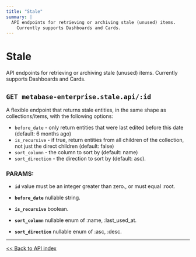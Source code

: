 ```yaml
---
title: "Stale"
summary: |
  API endpoints for retrieving or archiving stale (unused) items.
    Currently supports Dashboards and Cards.
---
```


# Stale

API endpoints for retrieving or archiving stale (unused) items.
  Currently supports Dashboards and Cards.

## `GET metabase-enterprise.stale.api/:id`

A flexible endpoint that returns stale entities, in the same shape as collections/items, with the following options:
  - `before_date` - only return entities that were last edited before this date (default: 6 months ago)
  - `is_recursive` - if true, return entities from all children of the collection, not just the direct children (default: false)
  - `sort_column` - the column to sort by (default: name)
  - `sort_direction` - the direction to sort by (default: asc).

### PARAMS:

-  **`id`** value must be an integer greater than zero., or must equal :root.

-  **`before_date`** nullable string.

-  **`is_recursive`** boolean.

-  **`sort_column`** nullable enum of :name, :last_used_at.

-  **`sort_direction`** nullable enum of :asc, :desc.

---

[<< Back to API index](../api-documentation.md)